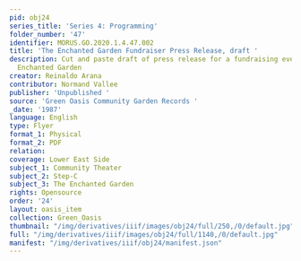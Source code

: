 ```yaml
---
pid: obj24
series_title: 'Series 4: Programming'
folder_number: '47'
identifier: MORUS.GO.2020.1.4.47.002
title: 'The Enchanted Garden Fundraiser Press Release, draft '
description: Cut and paste draft of press release for a fundraising event for The
  Enchanted Garden
creator: Reinaldo Arana
contributor: Normand Vallee
publisher: 'Unpublished '
source: 'Green Oasis Community Garden Records '
_date: '1987'
language: English
type: Flyer
format_1: Physical
format_2: PDF
relation:
coverage: Lower East Side
subject_1: Community Theater
subject_2: Step-C
subject_3: The Enchanted Garden
rights: Opensource
order: '24'
layout: oasis_item
collection: Green_Oasis
thumbnail: "/img/derivatives/iiif/images/obj24/full/250,/0/default.jpg"
full: "/img/derivatives/iiif/images/obj24/full/1140,/0/default.jpg"
manifest: "/img/derivatives/iiif/obj24/manifest.json"
---
```

